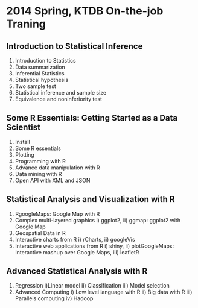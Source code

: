 2014 Spring, KTDB On-the-job Traning
=====================================
## Introduction to Statistical Inference
1. Introduction to Statistics
2. Data summarization 
3. Inferential Statistics
4. Statistical hypothesis
5. Two sample test
6. Statistical inference and sample size
7. Equivalence and noninferiority test

## Some R Essentials: Getting Started as a Data Scientist
1. Install 
2. Some R essentials
3. Plotting
4. Programming with R
5. Advance data manipulation with R
6. Data mining with R
7. Open API with XML and JSON


## Statistical Analysis and Visualization with R
1. RgoogleMaps: Google Map with R
2. Complex multi-layered graphics
i) ggplot2, 
ii) ggmap: ggplot2 with Google Map
3. Geospatial Data in R
4. Interactive charts from R 
i) rCharts,
ii) googleVis
5. Interactive web applications from R
i) shiny, 
ii) plotGoogleMaps: Interactive mashup over Google Maps, 
iii) leafletR

## Advanced Statistical Analysis with R
1. Regression 
i)Linear model
ii) Classification 
iii) Model selection
2. Advanced Computing
i) Low level language with R 
ii) Big data with R
iii) Parallels computing 
iv) Hadoop

